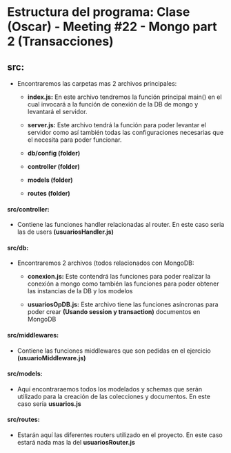 # Estructura del programa: Clase (Oscar) - Meeting #22 - Mongo part 2 (Transacciones)

## src:

- Encontraremos las carpetas mas 2 archivos principales:
	- **index.js:** En este archivo tendremos la función principal main() en el cual invocará a la función de conexión de la DB de mongo y levantará el servidor. 

	- **server.js:** Este archivo tendrá la función para poder levantar el servidor como así también todas las configuraciones necesarias que el necesita para poder funcionar.

	- **db/config (folder)**

	- **controller (folder)**

	- **models (folder)**

	- **routes (folder)**


#### src/controller:

- Contiene las funciones handler relacionadas al router. En este caso seria las de users **(usuariosHandler.js)**

#### src/db:

- Encontraremos 2 archivos (todos relacionados con MongoDB:

	- **conexion.js:** Este contendrá las funciones para poder realizar la conexión a mongo como también las funciones para poder obtener las instancias de la DB y los modelos 

	- **usuariosOpDB.js:** Este archivo tiene las funciones asíncronas para poder crear **(Usando session y transaction)** documentos en MongoDB


#### src/middlewares:

- Contiene las funciones middlewares que son pedidas en el ejercicio **(usuarioMiddleware.js)**


#### src/models:

- Aquí encontraraemos todos los modelados y schemas que serán utilizado para la creación de las colecciones y documentos. En este caso seria **usuarios.js**


#### src/routes:

- Estarán aquí las diferentes routers utilizado en el proyecto. En este caso estará nada mas la del **usuariosRouter.js**